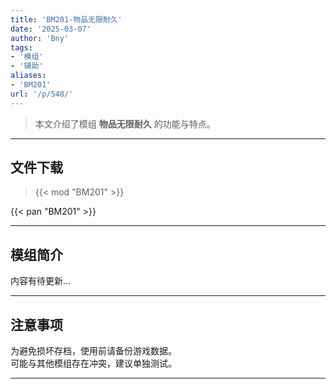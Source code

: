 ```yaml
---
title: 'BM201-物品无限耐久'
date: '2025-03-07'
author: 'Bny'
tags:
- '模组'
- '辅助'
aliases:
- 'BM201'
url: '/p/548/'
---
```


> 本文介绍了模组 **物品无限耐久** 的功能与特点。

---

## 文件下载  

> {{< mod "BM201" >}}  

{{< pan "BM201" >}}  

---

## 模组简介

>  
内容有待更新...  

---

## 注意事项

>  
为避免损坏存档，使用前请备份游戏数据。  
可能与其他模组存在冲突，建议单独测试。  

---

